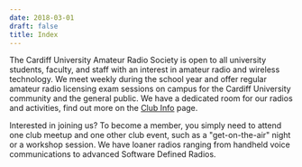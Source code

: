 ```yaml
---
date: 2018-03-01
draft: false
title: Index 
---
```


The Cardiff University Amateur Radio Society is open to all university students, faculty, and staff with an interest in amateur radio and wireless technology. We meet weekly during the school year and offer regular amateur radio licensing exam sessions on campus for the Cardiff University community and the general public. We have a dedicated room for our radios and activities, find out more on the [Club Info](/info) page.

Interested in joining us? To become a member, you simply need to attend one club meetup and one other club event, such as a "get-on-the-air" night or a workshop session. We have loaner radios ranging from handheld voice communications to advanced Software Defined Radios.
